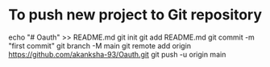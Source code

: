 # To push new project to Git repository
echo "# Oauth" >> README.md
git init
git add README.md
git commit -m "first commit"
git branch -M main
git remote add origin https://github.com/akanksha-93/Oauth.git
git push -u origin main
